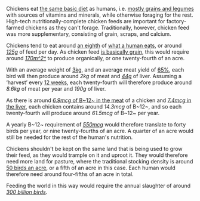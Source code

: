 Chickens eat [the same basic diet](https://en.wikipedia.org/wiki/Poultry_feed)
as humans, i.e. [mostly grains and legumes](https://web.archive.org/web/20150325103301/http://www.chicken.org.au/page.php?id=6#Feed)
with sources of vitamins and minerals, while otherwise foraging for the rest.
High-tech nutritionally-complete chicken feeds are important for factory-farmed
chickens as they can't forage. Traditionally, however, chicken feed was more
supplementary, consisting of grain, scraps, and calcium.

Chickens tend to eat around [an eighth](https://www.aces.edu/blog/topics/farming/nutrition-for-backyard-chicken-flocks/)
of [what a human eats](/basics), or around [*125g*](https://www.smallholderfeed.co.uk/wp-content/uploads/2017/09/Feeding-Hens-Factsheet.pdf)
of feed per day. As chicken feed [is basically grain](https://web.archive.org/web/20150325103301/http://www.chicken.org.au/page.php?id=6#Feed),
this would require around [*170m^2^*](/notes/land-for-staples) to produce
organically, or one twenty-fourth of an acre.

With an average weight of [3kg](https://pethelpful.com/farm-pets/the-top-10-dual-purpose-chicken-breeds),
and an average meat yield of [65%](https://yourmeatguide.com/whole-chicken-portions-meat-yield/),
each bird will then produce around *2kg* of meat and [*44g*](https://fdc.nal.usda.gov/fdc-app.html#/food-details/171060/measures)
of liver. Assuming a ‘harvest’ every [12 weeks](https://www.researchgate.net/publication/311553349_Are_carcass_and_meat_quality_of_male_dual-purpose_chickens_competitive_compared_to_slow-growing_broilers_reared_under_a_welfare-enhanced_organic_system),
each twenty-fourth will therefore produce around *8.6kg* of meat per year
and *190g* of liver.

As there is around [*6.9mcg* of B~12~ in the meat](https://web.archive.org/web/20201220012701id_/http://www.whfoods.com/genpage.php?tname=nutrient&dbid=107)
of a chicken and [*7.4mcg* in the liver](https://healthyeating.sfgate.com/much-vitamin-b12-chicken-livers-6063.html),
each chicken contains around *14.3mcg* of B~12~, and so each twenty-fourth
will produce around *61.5mcg* of B~12~ per year.

A yearly B~12~ requirement of [*550mcg*](https://assets.publishing.service.gov.uk/government/uploads/system/uploads/attachment_data/file/618167/government_dietary_recommendations.pdf)
would therefore translate to forty birds per year, or nine twenty-fourths of an
acre. A quarter of an acre would still be needed for the rest of the human's
nutrition.

Chickens shouldn't be kept on the same land that is being used to grow
their feed, as they would trample on it and uproot it. They would therefore
need more land for pasture, where the traditional stocking density is around
[50 birds an acre](https://www.plamondon.com/wp/how-many-chickens-per-acre/),
or a fifth of an acre in this case. Each human would therefore need around
four-fifths of an acre in total.

Feeding the world in this way would require the annual slaughter of
around [*300 billion birds*](https://en.wikipedia.org/wiki/Poultry_farming_in_the_United_States#Negative_effects_on_poultry_workers).
